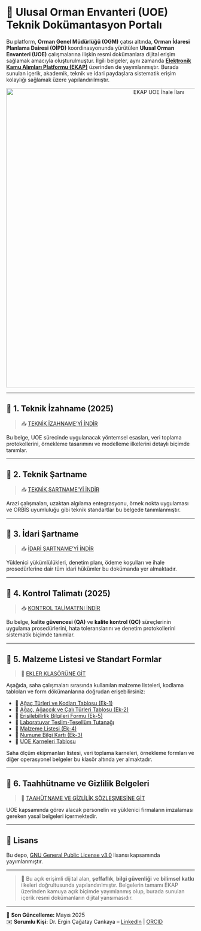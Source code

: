 # 🌲 Ulusal Orman Envanteri (UOE) Teknik Dokümantasyon Portalı

Bu platform, **Orman Genel Müdürlüğü (OGM)** çatısı altında, **Orman İdaresi Planlama Dairesi (OİPD)** koordinasyonunda yürütülen **Ulusal Orman Envanteri (UOE)** çalışmalarına ilişkin resmi dokümanlara dijital erişim sağlamak amacıyla oluşturulmuştur. İlgili belgeler, aynı zamanda [**Elektronik Kamu Alımları Platformu (EKAP)**](https://ekap.kik.gov.tr/EKAP/Ortak/IhaleArama/index.html) üzerinden de yayımlanmıştır. Burada sunulan içerik, akademik, teknik ve idari paydaşlara sistematik erişim kolaylığı sağlamak üzere yapılandırılmıştır.

<p align="center">
  <img src="https://raw.githubusercontent.com/ergincagataycankaya/UOE-Documents/master/EKLER/ekap.jpg" alt="EKAP UOE İhale İlanı" width="800"/>
</p>

---

## 📘 1. Teknik İzahname (2025)

> 📥 [TEKNİK İZAHNAME’Yİ İNDİR](https://raw.githubusercontent.com/ergincagataycankaya/UOE-Documents/master/ihale_dokumani_2025/TEKNIK%20IZAHNAME%202025.docx)

Bu belge, UOE sürecinde uygulanacak yöntemsel esasları, veri toplama protokollerini, örnekleme tasarımını ve modelleme ilkelerini detaylı biçimde tanımlar.

---

## 📗 2. Teknik Şartname

> 📥 [TEKNİK ŞARTNAME’Yİ İNDİR](https://raw.githubusercontent.com/ergincagataycankaya/UOE-Documents/master/TEKNIK%20SARTNAME%202025.docx)

Arazi çalışmaları, uzaktan algılama entegrasyonu, örnek nokta uygulaması ve ORBİS uyumluluğu gibi teknik standartlar bu belgede tanımlanmıştır.

---

## 📙 3. İdari Şartname

> 📥 [İDARİ ŞARTNAME’Yİ İNDİR](https://raw.githubusercontent.com/ergincagataycankaya/UOE-Documents/master/%C4%B0DAR%C4%B0%20%C5%9EARTNAME.docx)

Yüklenici yükümlülükleri, denetim planı, ödeme koşulları ve ihale prosedürlerine dair tüm idari hükümler bu dokümanda yer almaktadır.

---

## 📒 4. Kontrol Talimatı (2025)

> 📥 [KONTROL TALİMATI’NI İNDİR](https://raw.githubusercontent.com/ergincagataycankaya/UOE-Documents/master/KONTROL%20TALIMATI%202025.docx)

Bu belge, **kalite güvencesi (QA)** ve **kalite kontrol (QC)** süreçlerinin uygulama prosedürlerini, hata toleranslarını ve denetim protokollerini sistematik biçimde tanımlar.

---

## 🧾 5. Malzeme Listesi ve Standart Formlar

> 📂 [EKLER KLASÖRÜNE GİT](https://github.com/ergincagataycankaya/UOE-Documents/tree/master/EKLER)

Aşağıda, saha çalışmaları sırasında kullanılan malzeme listeleri, kodlama tabloları ve form dökümanlarına doğrudan erişebilirsiniz:

- 📄 [Ağaç Türleri ve Kodları Tablosu (Ek-1)](https://raw.githubusercontent.com/ergincagataycankaya/UOE-Documents/master/EKLER/A%C4%9Fa%C3%A7%20T%C3%BCrleri%20ve%20Kodlar%C4%B1%20Tablosu%20Ek-1.xlsx)  
- 📄 [Ağaç, Ağaççık ve Çalı Türleri Tablosu (Ek-2)](https://raw.githubusercontent.com/ergincagataycankaya/UOE-Documents/master/EKLER/A%C4%9Fa%C3%A7%2C%20A%C4%9Fa%C3%A7%C3%A7%C4%B1k%20ve%20%C3%87al%C4%B1%20T%C3%BCrleri%20Tablosu%20Ek-2.xlsx)  
- 📄 [Erişilebilirlik Bilgileri Formu (Ek-5)](https://raw.githubusercontent.com/ergincagataycankaya/UOE-Documents/master/EKLER/Eri%C5%9Filebilirlik%20Bilgiler%20Ek-5.docx)  
- 📄 [Laboratuvar Teslim-Tesellüm Tutanağı](https://raw.githubusercontent.com/ergincagataycankaya/UOE-Documents/master/EKLER/Laboratuvar%20Teslim-Tesell%C3%BCm%20Tutana%C4%9F%C4%B1.xlsx)  
- 📄 [Malzeme Listesi (Ek-4)](https://raw.githubusercontent.com/ergincagataycankaya/UOE-Documents/master/EKLER/Malzeme%20listesi%20Ek-4.docx)  
- 📄 [Numune Bilgi Kartı (Ek-3)](https://raw.githubusercontent.com/ergincagataycankaya/UOE-Documents/master/EKLER/Numune%20Bilgi%20Kart%C4%B1-Ek.3.docx)  
- 📄 [UOE Karneleri Tablosu](https://raw.githubusercontent.com/ergincagataycankaya/UOE-Documents/master/EKLER/UOE_Karneler.xlsx)

Saha ölçüm ekipmanları listesi, veri toplama karneleri, örnekleme formları ve diğer operasyonel belgeler bu klasör altında yer almaktadır.

---

## 🔐 6. Taahhütname ve Gizlilik Belgeleri

> 📄 [TAAHÜTNAME VE GİZLİLİK SÖZLEŞMESİNE GİT](https://github.com/ergincagataycankaya/UOE-Documents/tree/master/SON_KULLANICI_TAAH%C3%9CTNAMES%C4%B0_VE_G%C4%B0ZL%C4%B0L...)

UOE kapsamında görev alacak personelin ve yüklenici firmaların imzalaması gereken yasal belgeleri içermektedir.

---

## 📜 Lisans

Bu depo, [GNU General Public License v3.0](https://github.com/ergincagataycankaya/UOE-Documents/blob/master/LICENSE) lisansı kapsamında yayımlanmıştır.

---

> 📌 Bu açık erişimli dijital alan, **şeffaflık**, **bilgi güvenliği** ve **bilimsel katkı** ilkeleri doğrultusunda yapılandırılmıştır. Belgelerin tamamı EKAP üzerinden kamuya açık biçimde yayımlanmış olup, burada sunulan içerik resmi dokümanların dijital yansımasıdır.

---

📅 **Son Güncelleme:** Mayıs 2025  
✉️ **Sorumlu Kişi:** Dr. Ergin Çağatay Cankaya – [LinkedIn](#) | [ORCID](#)
